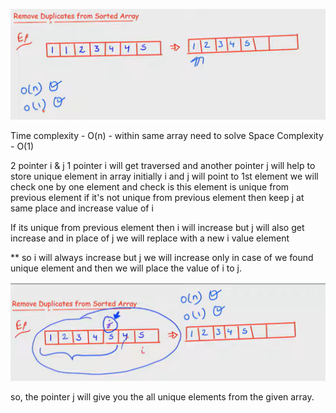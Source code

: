 ![img.png](img.png)

Time complexity - O(n) - within same array need to solve
Space Complexity - O(1)

2 pointer i & j
1 pointer i will get traversed and another pointer j will help to store unique element in array
initially i and j will point to 1st element 
we will check one by one element and check is this element is unique from previous element
if it's not unique from previous element then keep j at same place and increase value of i


If its unique from previous element then i will increase but j will also get increase and in place of j we will
replace with a new i value element

** so i will always increase but j we will increase only in case of we found unique element and then we will place 
the value of i to j.

![img_1.png](img_1.png)

so, the pointer j will give you the all unique elements from the given array.